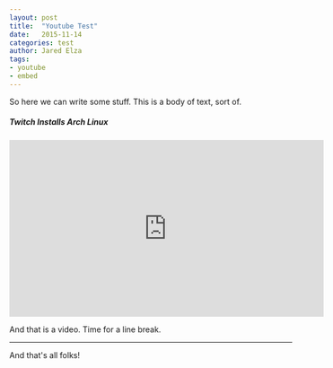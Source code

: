 ```yaml
---
layout: post
title:  "Youtube Test"
date:   2015-11-14
categories: test
author: Jared Elza
tags: 
- youtube
- embed
---
```


So here we can write some stuff. This is a body of text, sort of. 

##### Twitch Installs Arch Linux
<div class="video-container"><iframe width="560" height="315" src="https://www.youtube.com/embed/MgCXCQ4rxLw" frameborder="0" allowfullscreen></iframe></div>

And that is a video. Time for a line break.

---

And that's all folks!